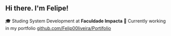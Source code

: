 ## Hi there. I'm Felipe!

🎓 Studing System Development at **Faculdade Impacta** 
📶 Currently working in my portfolio [github.com/Felip00liveira/Portifolio](https://github.com/Felip00liveira/Portifolio)
<!--
- 🔭 I’m currently working on ...
- 🌱 I’m currently learning ...
- 📫 How to reach me: ...
-->
